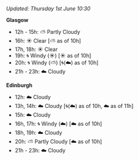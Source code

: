 *Updated: Thursday 1st June 10:30*

**Glasgow**

* 12h - 15h: :partly_sunny: Partly Cloudy
* 16h: :sunny: Clear [:partly_sunny: as of 10h]
* 17h, 18h: :sunny: Clear
* 19h: :cyclone: Windy (:sunny:) [:sunny: as of 10h]
* 20h: :cyclone: Windy (:partly_sunny:) [:cyclone:(:cloud:) as of 10h]
* 21h - 23h: :cloud: Cloudy

**Edinburgh**

* 12h: :cloud: Cloudy
* 13h, 14h: :cloud: Cloudy [:cyclone:(:cloud:) as of 10h, :cloud: as of 11h]
* 15h: :cloud: Cloudy
* 16h, 17h: :cyclone: Windy (:cloud:) [:cloud: as of 10h]
* 18h, 19h: :cloud: Cloudy
* 20h: :partly_sunny: Partly Cloudy [:cloud: as of 10h]
* 21h - 23h: :cloud: Cloudy
